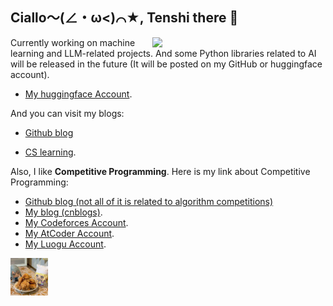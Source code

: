 ## Ciallo～(∠・ω<)⌒★, Tenshi there 👋

<img style="width: 55%" align="right" src="https://github-readme-stats.vercel.app/api?username=Tenshi0x0&theme=dark&show_icons=true" />

Currently working on machine learning and LLM-related projects. And some Python libraries related to AI will be released in the future (It will be posted on my GitHub or huggingface account).

- [My huggingface Account](https://huggingface.co/Tenshi0x0).

And you can visit my blogs:

- [Github blog](https://tenshi0x0.github.io/)

- [CS learning](https://tenshi0x0.github.io/CS-learning/).

Also, I like **Competitive Programming**. Here is my link about Competitive Programming:

- [Github blog (not all of it is related to algorithm competitions)](https://tenshi0x0.github.io/)
- [My blog (cnblogs)](https://www.cnblogs.com/Tenshi).
- [My Codeforces Account](https://codeforces.com/profile/HinanawiTenshi).
- [My AtCoder Account](https://atcoder.jp/users/HinanawiTenshi).
- [My Luogu Account](https://www.luogu.com.cn/user/138960).

<img src="./assets/ktn.gif" width="12%" alt="none">

<!--
**Tenshi0x0/Tenshi0x0** is a ✨ _special_ ✨ repository because its `README.md` (this file) appears on your GitHub profile.

Here are some ideas to get you started:

- 🔭 I’m currently working on ...
- 🌱 I’m currently learning ...
- 👯 I’m looking to collaborate on ...
- 🤔 I’m looking for help with ...
- 💬 Ask me about ...
- 📫 How to reach me: ...
- 😄 Pronouns: ...
- ⚡ Fun fact: ...
-->
